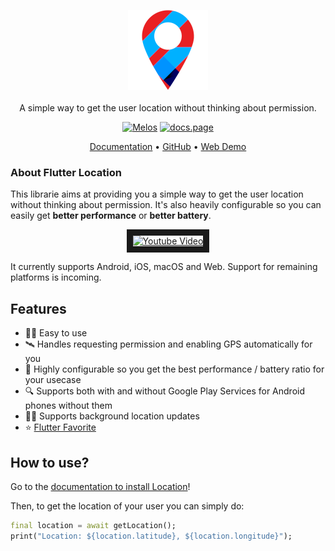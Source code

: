 <p align="center">
  <img src="assets/Logo.png" alt="Flutter Location" /> <br /><br />
  <span>A simple way to get the user location without thinking about permission.</span>
</p>

<p align="center">
  <a href="https://github.com/invertase/melos#readme-badge"><img src="https://img.shields.io/badge/maintained%20with-melos-f700ff.svg?style=flat-square" alt="Melos" /></a>
  <a href="https://docs.page"><img src="https://img.shields.io/badge/powered%20by-docs.page-34C4AC.svg?style=flat-square" alt="docs.page" /></a>

<p align="center">
  <a href="https://docs.page/Xunreal75/flutterlocation">Documentation</a> • 
  <a href="https://github.com/Xunreal75/flutterlocation">GitHub</a> • 
  <a href="https://location.bernos.dev">Web Demo</a>
</p>

### About Flutter Location

This librarie aims at providing you a simple way to get the user location without thinking about permission.
It's also heavily configurable so you can easily get **better performance** or **better battery**.

<p align="center">
  <a href="https://www.youtube.com/watch?feature=player_embedded&v=65qbtJMltVk" target="_blank">
    <img src="https://img.youtube.com/vi/65qbtJMltVk/0.jpg" alt="Youtube Video" width=480" height="360" border="10" />
  </a>
</p>

It currently supports Android, iOS, macOS and Web. Support for remaining platforms is incoming.

## Features

- 👨‍💻️ Easy to use
- 🛰 Handles requesting permission and enabling GPS automatically for you
- 🔋 Highly configurable so you get the best performance / battery ratio for your usecase
- 🔍 Supports both with and without Google Play Services for Android phones without them
- 🏃‍♂️ Supports background location updates
- ⭐️ [Flutter Favorite](https://docs.flutter.dev/development/packages-and-plugins/favorites)

## How to use?

Go to the [documentation to install Location](https://docs.page/Xunreal75/flutterlocation/getting-started)!

Then, to get the location of your user you can simply do:

```dart
final location = await getLocation();
print("Location: ${location.latitude}, ${location.longitude}");
```
